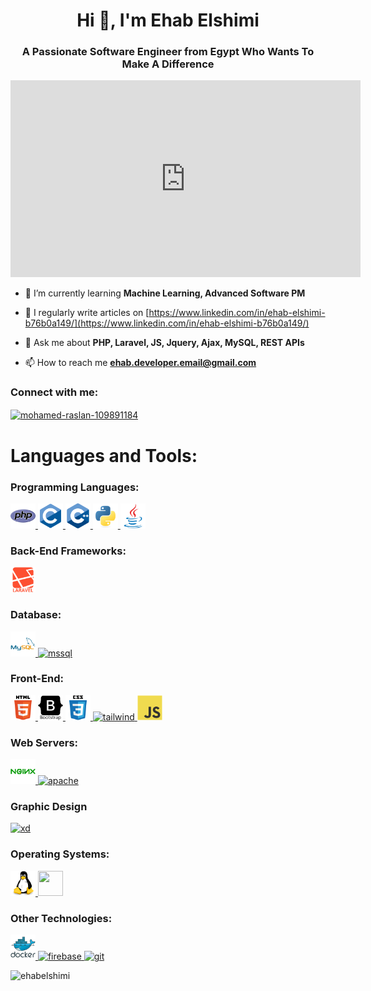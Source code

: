 <h1 align="center">Hi 👋, I'm Ehab Elshimi</h1>
<h3 align="center">A Passionate Software Engineer from Egypt Who Wants To Make A Difference</h3>


<iframe src="https://www.youtube.com/embed/dQw4w9WgXcQ" width="560" height="315" frameborder="0" allowfullscreen></iframe>



- 🌱 I’m currently learning **Machine Learning, Advanced Software PM**

- 📝 I regularly write articles on [https://www.linkedin.com/in/ehab-elshimi-b76b0a149/](https://www.linkedin.com/in/ehab-elshimi-b76b0a149/)

- 💬 Ask me about **PHP, Laravel, JS, Jquery, Ajax, MySQL, REST APIs**

- 📫 How to reach me **ehab.developer.email@gmail.com**

<h3 align="left">Connect with me:</h3>
<p align="left">
<a href="https://www.linkedin.com/in/ehab-elshimi-b76b0a149/" target="blank"><img align="center" src="https://raw.githubusercontent.com/rahuldkjain/github-profile-readme-generator/master/src/images/icons/Social/linked-in-alt.svg" alt="mohamed-raslan-109891184" height="30" width="40" /></a>
</p>

<h1 align="left">Languages and Tools:</h3>
<p align="left">
  <h3 align="left">Programming Languages: </h3>
  <a href="https://www.php.net" target="_blank" rel="noreferrer"> <img src="https://raw.githubusercontent.com/devicons/devicon/master/icons/php/php-original.svg"        alt="php" width="40" height="40"/> </a><a href="https://www.cprogramming.com/" target="_blank" rel="noreferrer"> <img src="https://raw.githubusercontent.com/devicons/devicon/master/icons/c/c-original.svg"   alt="c" width="40" height="40"/> </a><a href="https://www.w3schools.com/cpp/" target="_blank" rel="noreferrer"> <img src="https://raw.githubusercontent.com/devicons/devicon/master/icons/cplusplus/cplusplus-original.svg" alt="cplusplus" width="40" height="40"/> </a><a href="https://www.python.org" target="_blank" rel="noreferrer"> <img                                  src="https://raw.githubusercontent.com/devicons/devicon/master/icons/python/python-original.svg" alt="python" width="40" height="40"/> </a><a href="https://www.java.com" target="_blank" rel="noreferrer"> <img src="https://raw.githubusercontent.com/devicons/devicon/master/icons/java/java-original.svg" alt="java" width="40" height="40"/> </a>
    <br>
  
  <h3>Back-End Frameworks:</h3>
   <img src="https://raw.githubusercontent.com/devicons/devicon/master/icons/laravel/laravel-plain-wordmark.svg" alt="laravel" width="40" height="40"/>
  
  <h3>Database:</h3>
   <a href="https://www.mysql.com/" target="_blank" rel="noreferrer"> <img src="https://raw.githubusercontent.com/devicons/devicon/master/icons/mysql/mysql-original-wordmark.svg" alt="mysql" width="40" height="40"/> </a><a href="https://www.microsoft.com/en-us/sql-server" target="_blank" rel="noreferrer"> <img src="https://www.svgrepo.com/show/303229/microsoft-sql-server-logo.svg" alt="mssql" width="40" height="40"/> </a><br>
  
  <h3>Front-End:</h3>
  <a href="https://www.w3.org/html/" target="_blank" rel="noreferrer"> <img src="https://raw.githubusercontent.com/devicons/devicon/master/icons/html5/html5-original-wordmark.svg" alt="html5" width="40" height="40"/> </a><a href="https://getbootstrap.com" target="_blank" rel="noreferrer"> <img src="https://raw.githubusercontent.com/devicons/devicon/master/icons/bootstrap/bootstrap-plain-wordmark.svg" alt="bootstrap" width="40" height="40"/> </a><a href="https://www.w3schools.com/css/" target="_blank" rel="noreferrer"> <img src="https://raw.githubusercontent.com/devicons/devicon/master/icons/css3/css3-original-wordmark.svg" alt="css3" width="40" height="40"/> </a><a href="https://tailwindcss.com/" target="_blank" rel="noreferrer"> <img src="https://www.vectorlogo.zone/logos/tailwindcss/tailwindcss-icon.svg" alt="tailwind" width="40" height="40"/> </a><a href="https://developer.mozilla.org/en-US/docs/Web/JavaScript" target="_blank" rel="noreferrer"> <img src="https://raw.githubusercontent.com/devicons/devicon/master/icons/javascript/javascript-original.svg" alt="javascript" width="40" height="40"/> </a><br>
  
  <h3>Web Servers:</h3>
  <a href="https://www.nginx.com" target="_blank" rel="noreferrer"> <img src="https://raw.githubusercontent.com/devicons/devicon/master/icons/nginx/nginx-original.svg" alt="nginx" width="40" height="40"/> </a><a href="https://httpd.apache.org/" target="_blank" rel="noreferrer"> <img src="https://upload.wikimedia.org/wikipedia/commons/1/10/Apache_HTTP_server_logo_%282019-present%29.svg" alt="apache" width="40" height="40"/> </a><br>
  
  <h3>Graphic Design</h3>
   <a href="https://www.adobe.com/products/xd.html" target="_blank" rel="noreferrer"> <img src="https://cdn.worldvectorlogo.com/logos/adobe-xd.svg" alt="xd" width="40" height="40"/> </a> <a href="https://www.adobe.com/mena_en/products/premiere.html?skwcid=AL!3085!3!340845222364!e!!g!!adobe%20premiere&mv=search&sdid=LQLZT7BT&ef_id=CjwKCAjwjtOTBhAvEiwASG4bCOXnVBGO-lF7TyR2N6f6vhkMbdyu6Un18kARjwY_eI8LCYdwcFVQ2RoCkUUQAvD_BwE:G:s&s_kwcid=AL!3085!3!340845222364!e!!g!!adobe%20premiere!1463162857!56526991333&gclid=CjwKCAjwjtOTBhAvEiwASG4bCOXnVBGO-lF7TyR2N6f6vhkMbdyu6Un18kARjwY_eI8LCYdwcFVQ2RoCkUUQAvD_BwE" target="_blank" rel="noreferrer"> </a> <br>
  
  <h3>Operating Systems:</h3>
  <a href="https://www.linux.org/" target="_blank" rel="noreferrer"> <img src="https://raw.githubusercontent.com/devicons/devicon/master/icons/linux/linux-original.svg" alt="linux" width="40" height="40"/> </a><a href="https://www.microsoft.com/ar-xm/windows?r=1"> <img src="https://upload.wikimedia.org/wikipedia/commons/thumb/0/0a/Unofficial_Windows_logo_variant_-_2002%E2%80%932012_%28Multicolored%29.svg/1024px-Unofficial_Windows_logo_variant_-_2002%E2%80%932012_%28Multicolored%29.svg.png" width="40" height="40" /> </a><br>
  
  
  <h3>Other Technologies: </h3>
  <a href="https://www.docker.com/" target="_blank" rel="noreferrer"> <img src="https://raw.githubusercontent.com/devicons/devicon/master/icons/docker/docker-original-wordmark.svg" alt="docker" width="40" height="40"/> </a> <a href="https://firebase.google.com/" target="_blank" rel="noreferrer"> <img src="https://www.vectorlogo.zone/logos/firebase/firebase-icon.svg" alt="firebase" width="40" height="40"/> </a> <a href="https://git-scm.com/" target="_blank" rel="noreferrer"> <img src="https://www.vectorlogo.zone/logos/git-scm/git-scm-icon.svg" alt="git" width="40" height="40"/> </a>         </p>

<p><img align="left" src="https://github-readme-stats.vercel.app/api/top-langs?username=mohammedraslan&show_icons=true&locale=en&layout=compact" alt="ehabelshimi" /></p>
